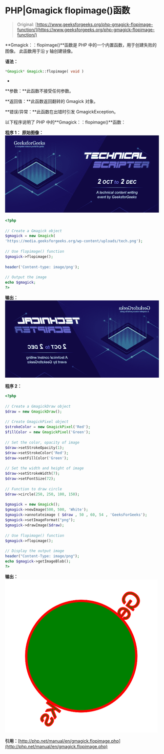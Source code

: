 # PHP|Gmagick flopimage()函数

> Original: [https://www.geeksforgeeks.org/php-gmagick-flopimage-function/](https://www.geeksforgeeks.org/php-gmagick-flopimage-function/)

**Gmagick：：flopimage()**函数是 PHP 中的一个内置函数，用于创建失败的图像。 此函数用于沿 y 轴创建镜像。

**语法：**

```php
*Gmagick* Gmagick::flopimage( void )
```

*
**参数：**此函数不接受任何参数。

**返回值：**此函数返回翻转的 Gmagick 对象。

**错误/异常：**此函数在出错时引发 GmagickException。

以下程序说明了 PHP 中的**Gmagick：：flopimage()**函数：

**程序 1：**
**原始图像：**
![](img/88e955c2701e97341d552eba1b5adceb.png)

```php
<?php 

// Create a Gmagick object 
$gmagick = new Gmagick(
'https://media.geeksforgeeks.org/wp-content/uploads/tech.png'); 

// Use flopimage() function 
$gmagick->flopimage();

header('Content-type: image/png'); 

// Output the image 
echo $gmagick; 
?> 
```

**输出：**
![](img/92c531b4da931f4354114ef4f63c9672.png)

**程序 2：**

```php
<?php 

// Create a GmagickDraw object 
$draw = new GmagickDraw(); 

// Create GmagickPixel object 
$strokeColor = new GmagickPixel('Red'); 
$fillColor = new GmagickPixel('Green'); 

// Set the color, opacity of image 
$draw->setStrokeOpacity(1); 
$draw->setStrokeColor('Red'); 
$draw->setFillColor('Green'); 

// Set the width and height of image 
$draw->setStrokeWidth(7); 
$draw->setFontSize(72); 

// Function to draw circle  
$draw->circle(250, 250, 100, 150); 

$gmagick = new Gmagick(); 
$gmagick->newImage(500, 500, 'White'); 
$gmagick->annotateimage ( $draw , 50 , 60, 54 , 'GeeksForGeeks');
$gmagick->setImageFormat("png"); 
$gmagick->drawImage($draw); 

// Use flopimage() function 
$gmagick->flopimage();

// Display the output image 
header("Content-Type: image/png"); 
echo $gmagick->getImageBlob(); 
?> 
```

**输出：**
![](img/9ad31a8c70b6eabc76a324dfd468d939.png)

**引用：**[http://php.net/manual/en/gmagick.flopimage.php](http://php.net/manual/en/gmagick.flopimage.php)